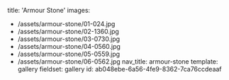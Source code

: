 title: 'Armour Stone'
images:
  - /assets/armour-stone/01-024.jpg
  - /assets/armour-stone/02-1360.jpg
  - /assets/armour-stone/03-0730.jpg
  - /assets/armour-stone/04-0560.jpg
  - /assets/armour-stone/05-0559.jpg
  - /assets/armour-stone/06-0562.jpg
nav_title: armour-stone
template: gallery
fieldset: gallery
id: ab048ebe-6a56-4fe9-8362-7ca76ccdeaaf
